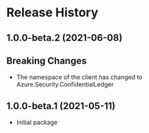 # Release History

## 1.0.0-beta.2 (2021-06-08)

## Breaking Changes

- The namespace of the client has changed to Azure.Security.ConfidentialLedger

## 1.0.0-beta.1 (2021-05-11)
- Initial package
